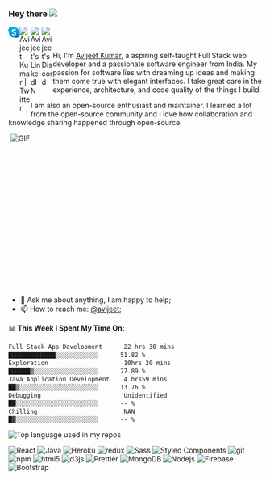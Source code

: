 ### Hey there <img src="https://media.giphy.com/media/hvRJCLFzcasrR4ia7z/giphy.gif" width="25px">
<a href="https://join.skype.com/invite/XcN0Ch520ruL">
  <img align="left" alt="Avijeet's Skype" width="22px" src="https://raw.githubusercontent.com/avijeet25/myinfo/master/skype.png" />
</a>
<a href="#">
  <img align="left" alt="Avijeet Kumar | Twitter" width="22px" src="https://raw.githubusercontent.com/peterthehan/peterthehan/master/assets/twitter.svg" />
</a>
<a href="https://www.linkedin.com/in/avijeet-kumar-910aa0189/">
  <img align="left" alt="Avijeet's LinkedIN" width="22px" src="https://raw.githubusercontent.com/peterthehan/peterthehan/master/assets/linkedin.svg" />
</a>
<a href="https://discord.gg/XNxNUKZz">
  <img align="left" alt="Avijeet's Discord" width="22px" src="https://raw.githubusercontent.com/peterthehan/peterthehan/master/assets/discord.svg" />
</a>

<br />
<br />

Hi, I'm [Avijeet Kumar](https://portfolio-4bdad.web.app/), a aspiring self-taught Full Stack web developer and a passionate software engineer from India. My passion for software lies with dreaming up ideas and making them come true with elegant interfaces. I take great care in the experience, architecture, and code quality of the things I build.

I am also an open-source enthusiast and maintainer. I learned a lot from the open-source community and I love how collaboration and knowledge sharing happened through open-source.


  <img align="right" alt="GIF" src="https://github.com/abhisheknaiidu/abhisheknaiidu/blob/master/code.gif?raw=true" width="500" height="320" />
  
- 💬 Ask me about anything, I am happy to help;
- 📫 How to reach me: [@avijeet](https://www.linkedin.com/in/avijeet-kumar-910aa0189/);


<!-- **Languages and Tools:**  

<code><img height="20" src="https://raw.githubusercontent.com/github/explore/80688e429a7d4ef2fca1e82350fe8e3517d3494d/topics/javascript/javascript.png"></code>
<code><img height="20" src="https://raw.githubusercontent.com/github/explore/80688e429a7d4ef2fca1e82350fe8e3517d3494d/topics/vue/vue.png"></code>
<code><img height="20" src="https://raw.githubusercontent.com/github/explore/80688e429a7d4ef2fca1e82350fe8e3517d3494d/topics/react/react.png"></code>
<code><img height="20" src="https://raw.githubusercontent.com/github/explore/5c058a388828bb5fde0bcafd4bc867b5bb3f26f3/topics/graphql/graphql.png"></code>
<code><img height="20" src="https://raw.githubusercontent.com/github/explore/80688e429a7d4ef2fca1e82350fe8e3517d3494d/topics/nodejs/nodejs.png"></code>
<code><img height="20" src="https://raw.githubusercontent.com/github/explore/80688e429a7d4ef2fca1e82350fe8e3517d3494d/topics/cpp/cpp.png"></code>
<code><img height="20" src="https://raw.githubusercontent.com/github/explore/80688e429a7d4ef2fca1e82350fe8e3517d3494d/topics/python/python.png"></code>
<code><img height="20" src="https://raw.githubusercontent.com/github/explore/80688e429a7d4ef2fca1e82350fe8e3517d3494d/topics/mysql/mysql.png"></code>
<code><img height="20" src="https://raw.githubusercontent.com/github/explore/80688e429a7d4ef2fca1e82350fe8e3517d3494d/topics/firebase/firebase.png"></code>
<code><img height="20" src="https://raw.githubusercontent.com/github/explore/80688e429a7d4ef2fca1e82350fe8e3517d3494d/topics/git/git.png"></code> -->

📊 **This Week I Spent My Time On:**
<!--START_SECTION:waka-->
```text
Full Stack App Development      22 hrs 30 mins       █████████████░░░░░░░░░░░░      51.82 % 
Exploration                     10hrs 20 mins        ██████▒░░░░░░░░░░░░░░░░░░      27.89 % 
Java Application Development    4 hrs59 mins         ██▒░░░░░░░░░░░░░░░░░░░░░░      13.76 % 
Debugging                       Unidentified         ██░░░░░░░░░░░░░░░░░░░░░░░      -- % 
Chilling                        NAN                  █▓░░░░░░░░░░░░░░░░░░░░░░░      -- % 
```
<!--END_SECTION:waka-->
<div align="left">
  <img width="300" src="https://github-readme-stats.vercel.app/api/top-langs/?username=aralroca&layout=compact&hide_title=1&card_width=300" alt="Top language used in my repos" />
  <!-- <br />
  <small>📈 Languages used in my public repos - big fan of JavaScript 😛</small>
  <br />
  <br /> -->
</div>
<div width="200" align="left">
<!-- <h3>Things I code with</h3> -->
<p width="200" align="left">
  <img alt="React" src="https://img.shields.io/badge/-React-45b8d8?style=flat-square&logo=react&logoColor=white" />

  <img alt="Java" src="https://img.shields.io/badge/-Java-ea2845?style=flat-square&logo=java&logoColor=white" />

  <!-- <img alt="Google Cloud Platform" src="https://img.shields.io/badge/-Google_Cloud_Platform-1a73e8?style=flat-square&logo=google-cloud&logoColor=white" /> -->

  <img alt="Heroku" src="https://img.shields.io/badge/-Heroku-430098?style=flat-square&logo=heroku&logoColor=white" />
  <img alt="redux" src="https://img.shields.io/badge/-Redux-764ABC?style=flat-square&logo=redux&logoColor=white" />
  <img alt="Sass" src="https://img.shields.io/badge/-Sass-CC6699?style=flat-square&logo=sass&logoColor=white" />
  <img alt="Styled Components" src="https://img.shields.io/badge/-Styled_Components-db7092?style=flat-square&logo=styled-components&logoColor=white" />
  <img alt="git" src="https://img.shields.io/badge/-Git-F05032?style=flat-square&logo=git&logoColor=white" />

  <img alt="npm" src="https://img.shields.io/badge/-NPM-CB3837?style=flat-square&logo=npm&logoColor=white" />
  <img alt="html5" src="https://img.shields.io/badge/-HTML5-E34F26?style=flat-square&logo=html5&logoColor=white" />
  <!-- <img alt="Brave browser" src="https://img.shields.io/badge/-Brave_Browser-FB542B?style=flat-square&logo=brave&logoColor=white" /> -->

  <img alt="d3js" src="https://img.shields.io/badge/-D3.js-F9A03C?style=flat-square&logo=d3.js&logoColor=white" />
  <img alt="Prettier" src="https://img.shields.io/badge/-Prettier-F7B93E?style=flat-square&logo=prettier&logoColor=white" />
  <img alt="MongoDB" src="https://img.shields.io/badge/-MongoDB-13aa52?style=flat-square&logo=mongodb&logoColor=white" />
  <img alt="Nodejs" src="https://img.shields.io/badge/-Nodejs-43853d?style=flat-square&logo=Node.js&logoColor=white" />  
  <img alt="Firebase" src="https://img.shields.io/badge/-Firebase-FB542B?style=flat-square&logo=Firebase&logoColor=white" />
  <img alt="Bootstrap" src="https://img.shields.io/badge/-Bootstrap-563D7C?style=flat-square&logo=Bootstrap&logoColor=white" />
</p>
</div>
<!-- 
📈 My GitHub Stats

<p align="center"> <img src="https://github-readme-stats.vercel.app/api?username=avijeet25&show_icons=true&theme=gotham" alt="avijeetKumar" /> -->
<!-- <div align="center">
  <img width="" src="https://github-readme-stats.vercel.app/api/top-langs/?username=aralroca&layout=compact&hide_title=1&card_width=300" alt="Top language used in my repos" />
  <br />
  <small>📈 Languages used in my public repos - big fan of JavaScript 😛</small>
  <br />
  <br />
</div> -->



